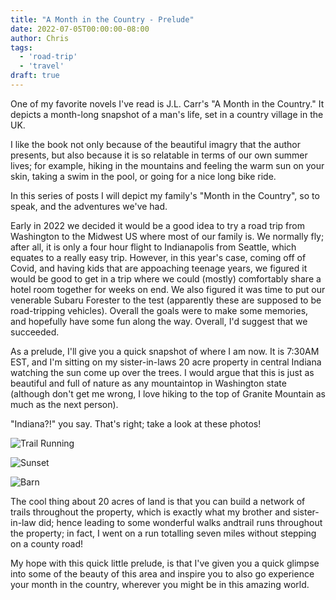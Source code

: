 ```yaml
---
title: "A Month in the Country - Prelude"
date: 2022-07-05T00:00:00-08:00
author: Chris
tags:
  - 'road-trip'
  - 'travel'
draft: true
---
```


One of my favorite novels I've read is J.L. Carr's "A Month in the Country." It depicts a month-long snapshot of a man's life, set in a country village in the UK. 

I like the book not only because of the beautiful imagry that the author presents, but also because it is so relatable in terms of our own summer lives; for example, hiking in the mountains and feeling the warm sun on your skin, taking a swim in the pool, or going for a nice long bike ride.

In this series of posts I will depict my family's "Month in the Country", so to speak, and the adventures we've had. 

Early in 2022 we decided it would be a good idea to try a road trip from Washington to the Midwest US where most of our family is. We normally fly; after all, it is only a four hour flight to Indianapolis from Seattle, which equates to a really easy trip. However, in this year's case, coming off of Covid, and having kids that are appoaching teenage years, we figured it would be good to get in a trip where we could (mostly) comfortably share a hotel room together for weeks on end. We also figured it was time to put our venerable Subaru Forester to the test (apparently these are supposed to be road-tripping vehicles). Overall the goals were to make some memories, and hopefully have some fun along the way. Overall, I'd suggest that we succeeded.

As a prelude, I'll give you a quick snapshot of where I am now. It is 7:30AM EST, and I'm sitting on my sister-in-laws 20 acre property in central Indiana watching the sun come up over the trees. I would argue that this is just as beautiful and full of nature as any mountaintop in Washington state (although don't get me wrong, I love hiking to the top of Granite Mountain as much as the next person).

"Indiana?!" you say. That's right; take a look at these photos!

![Trail Running](/static/img/in-one.jpg)

![Sunset](/static/img/in-two.jpg)

![Barn](/static/img/in-three.jpg)

The cool thing about 20 acres of land is that you can build a network of trails throughout the property, which is exactly what my brother and sister-in-law did; hence leading to some wonderful walks andtrail runs throughout the property; in fact, I went on a run totalling seven miles without stepping on a county road!

My hope with this quick little prelude, is that I've given you a quick glimpse into some of the beauty of this area and inspire you to also go experience your month in the country, wherever you might be in this amazing world.
